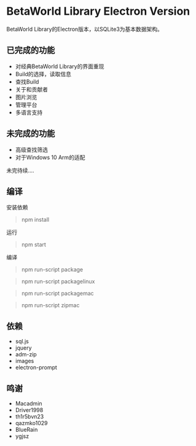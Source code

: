 # BetaWorld Library Electron Version
BetaWorld Library的Electron版本，以SQLite3为基本数据架构。
## 已完成的功能
* 对经典BetaWorld Library的界面重现
* Build的选择，读取信息
* 查找Build
* 关于和贡献者
* 图片浏览
* 管理平台
* 多语言支持

## 未完成的功能
* 高级查找筛选
* 对于Windows 10 Arm的适配

未完待续....
## 编译
安装依赖
> npm install

运行
> npm start

编译
> npm run-script package

> npm run-script packagelinux

> npm run-script packagemac

> npm run-script zipmac

## 依赖
* sql.js
* jquery
* adm-zip
* images
* electron-prompt

## 鸣谢
* Macadmin
* Driver1998
* th1r5bvn23
* qazmko1029
* BlueRain
* ygjsz